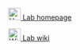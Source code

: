 [<img src="https://clm.utexas.edu/preston/wp-content/uploads/fbrfg/favicon-32x32.png?v=5478" alt="Homepage icon" style="width: 25px"> Lab homepage](https://clm.utexas.edu/preston/)

[<img src="https://en.wikipedia.org/static/favicon/wikipedia.ico" alt="Wiki icon" style="width: 25px"> Lab wiki](https://github.com/prestonlab/wiki/wiki)
